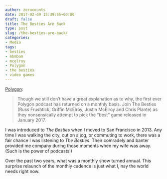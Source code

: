 ```yaml
---
author: zerocounts
date: 2017-02-09 15:39:55+00:00
draft: false
title: The Besties Are Back
type: post
slug: /the-besties-are-back/
categories:
- Media
tags:
- besties
- mbmbam
- mcelroy
- Polygon
- the besties
- video games
---
```


[Polygon](http://www.polygon.com/2017/2/9/14559068/the-besties-pick-the-best-games-of-january-2017):

> Though we still don’t have a great explanation as to why, the first ever Polygon podcast has returned on a monthly basis. Join The Besties (Russ Frushtick, Griffin McElroy, Justin McElroy and Chris Plante) as they nonsensically attempt to pick the “best” game released in January 2017.

I was introduced to _The Besties_ when I moved to San Francisco in 2013. Any time I was walking the city, out on a jog, or commuting to work, there was a fair chance I was listening to _The Besties_. Their comradely and banter provided me company during those moments when my wife was away. (Such is the power of podcasts!)

Over the past two years, what was a monthly show turned annual. This surprise relaunch of the monthly cadence is just what I, nay the world needs right now.
